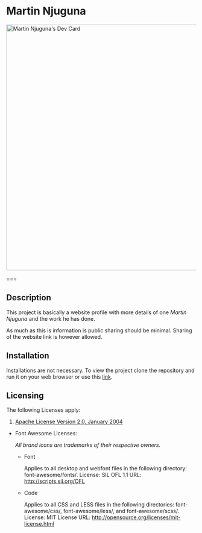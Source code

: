 # Martin Njuguna

<a href="https://app.daily.dev/martinnjuguna"><img src="https://api.daily.dev/devcards/v2/1q6KC1Bd0ayi0p63ZnfAp.png?type=wide&r=knj" width="652" alt="Martin Njuguna's Dev Card"/></a>

===

## Description

This project is basically a website profile with more details of one *Martin Njuguna* and the work he has done.

As much as this is information is public sharing should be minimal. Sharing of the website link is however allowed.

## Installation

Installations are not necessary. To view the project clone the repository and run it on your web browser or use this [link](https://megabreakage.github.io).

## Licensing

The following Licenses apply:

1. [Apache License Version 2.0, January 2004](http://www.apache.org/licenses/)

- Font Awesome Licenses:

  *All brand icons are trademarks of their respective owners.*

  - Font

    Applies to all desktop and webfont files in the following directory: font-awesome/fonts/.
    License: SIL OFL 1.1
    URL: <http://scripts.sil.org/OFL>

  - Code

    Applies to all CSS and LESS files in the following directories: font-awesome/css/, font-awesome/less/, and font-awesome/scss/.
    License: MIT License
    URL: <http://opensource.org/licenses/mit-license.html>
